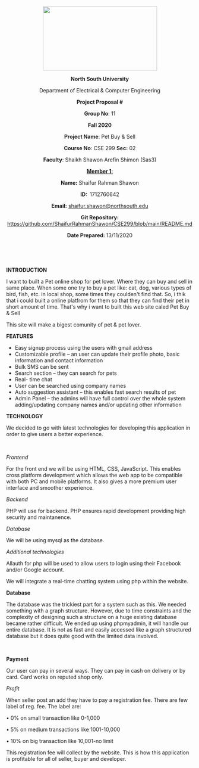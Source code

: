 
<p style="text-align: center;">&nbsp;</p>
<p style="text-align: center;">&nbsp;</p>
<p align="center"><strong><img src="https://media.dhakatribune.com/uploads/2016/11/nsulogo.jpg" alt="" width="307" height="172" /></strong></p>
<p align="center"><strong>North South University</strong></p>
<p align="center">Department of Electrical &amp; Computer Engineering</p>
<p align="center"><strong>Project Proposal #</strong></p>
<p align="center"><strong>Group No</strong>: 11</p>
<p align="center"><strong>Fall 2020</strong></p>
<p align="center"><strong>Project Name</strong>: Pet Buy &amp; Sell</p>
<p align="center"><strong>Course No</strong>: CSE 299 <strong>Sec</strong><strong>:</strong> 02</p>
<p align="center"><strong>Faculty</strong>: Shaikh Shawon Arefin Shimon (Sas3)</p>
<p align="center"><strong><u>Member 1</u></strong><u>:</u></p>
<p align="center"><strong>Name</strong><strong>:</strong> Shaifur Rahman Shawon</p>
<p align="center"><strong>ID</strong><strong>:&nbsp; </strong>1712760642</p>
<p align="center"><strong>Email</strong><strong>:</strong> <a href="mailto:shaifur.shawon@northsouth.edu">shaifur.shawon@northsouth.edu</a></p>
<p align="center"><strong>Git Repository</strong><strong>: </strong><a href="https://github.com/WasekRahman/SU19CSE299S16G07NSU/">https://github.com/ShaifurRahmanShawon/CSE299/blob/main/README.md</a></p>
<p align="center"><strong>Date Prepared</strong><strong>: </strong>13/11/2020</p>
<p><strong>&nbsp;</strong></p>
<p><strong>&nbsp;</strong></p>
<p><strong>INTRODUCTION</strong></p>
<p>I want to built a Pet online shop for pet lover. Where they can buy and sell in same place. When some one try to buy a pet  like: cat, dog, various types of bird, fish, etc. in local shop, some times they coulden't find that. So, i thik that i could built a online platfrom for them so that they can find their pet in short amount of time. That's why i want to built this web site caled Pet Buy &amp; Sell</p>
<p>This site will make a bigest comunity of pet &amp; pet lover.</p>
<p><strong>FEATURES</strong></p>
<ul>
<li>Easy signup process using the users with gmail address</li>
<li>Customizable profile &ndash; an user can update their profile photo, basic information and contact information</li>
<li>Bulk SMS can be sent</li>
<li>Search section &ndash; they can search for pets</li>
<li>Real- time chat</li>
<li>User can be searched using company names</li>
<li>Auto suggestion assistant &ndash; this enables fast search results of pet</li>
<li>Admin Panel &ndash; the admins will have full control over the whole system adding/updating company names and/or updating other information</li>
</ul>
<p><strong>TECHNOLOGY</strong></p>
<p>We decided to go with latest technologies for developing this application in order to give users a better experience.</p>
<p>&nbsp;</p>
<p><em>Frontend</em></p>
<p>For the front end we will be using HTML, CSS, JavaScript. This enables cross platform development which allows the web app to be compatible with both PC and mobile platforms. It also gives a more premium user interface and smoother experience.</p>
<p><em>Backend</em></p>
<p>PHP will use for backend. PHP ensures rapid development providing high security and maintanence.</p>
<p><em>Database</em></p>
<p>We will be using mysql as the database.</p>
<p><em>Additional technologies</em></p>
<p>Allauth for php will be used to allow users to login using their Facebook and/or Google account.</p>
<p>We will integrate a real-time chatting system using php within the website.</p>
<p><strong>Database</strong></p>
<p>The database was the trickiest part for a system such as this. We needed something with a graph structure. However, due to time constraints and the complexity of designing such a structure on a huge existing database became rather difficult. We ended up using phpmyadmin,  it will handle our entire database. It is not as fast and easily accessed like a graph structured database but it does quite good with the limited data involved.</p>
<p>&nbsp;</p>
<p><strong>Payment</strong></p>
<p>Our user can pay in several ways. They can pay in cash on delivery or by card. Card works on
reputed shop only.</p>
<p><em>Profit</em></p>
<p>When seller post an add they have to pay a registration fee. There are few label of reg. fee. The
label are:
<p>• 0% on small transaction like 0-1,000</p>
<p>• 5% on medium transactions like 1001-10,000</p>
<p>• 10% on big transaction like 10,001-no limit</p>
This registration fee will collect by the website.
This is how this application is profitable for all of seller, buyer and developer.<p/>
